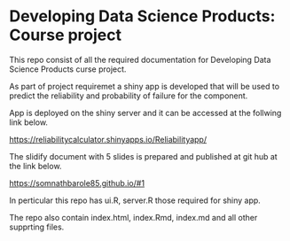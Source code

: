 # Developing Data Science Products: Course project   

This repo consist of all the required documentation for Developing Data Science Products curse project.   

As part of project requiremet a shiny app is developed that will be used to predict the reliability and probability of failure  for the component.   

App is deployed on the shiny server and it can be accessed at the follwing link below.

<https://reliabilitycalculator.shinyapps.io/Reliabilityapp/>

The slidify document with 5 slides is prepared and published at git hub at the link below.     

<https://somnathbarole85.github.io/#1>

In perticular this repo has ui.R, server.R those required for shiny app.   

The repo also contain index.html, index.Rmd, index.md and all other supprting files. 
